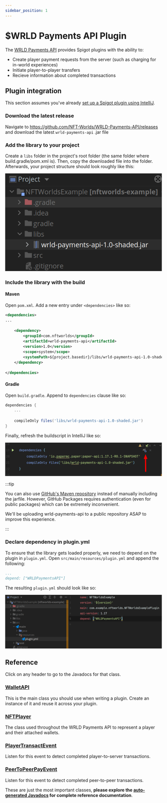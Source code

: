 ```yaml
---
sidebar_position: 1
---
```


# $WRLD Payments API Plugin

The [WRLD Payments API](https://github.com/NFT-Worlds/WRLD-Payments-API) provides Spigot plugins with the ability to:

- Create player payment requests from the server (such as charging for in-world experiences)
- Initiate player-to-player transfers
- Recieve information about completed transactions

## Plugin integration
This section assumes you've already [set up a Spigot plugin using IntelliJ](https://www.spigotmc.org/wiki/creating-a-blank-spigot-plugin-in-intellij-idea/).

### Download the latest release

Navigate to https://github.com/NFT-Worlds/WRLD-Payments-API/releases and download the latest `wrld-payments-api` .jar file

### Add the library to your project
Create a `libs` folder in the project's root folder (the same folder where build.gradle/pom.xml is). Then, copy the downloaded file into the folder. Afterwards, your project structure should look roughly like this:

![showing the jarfile correctly placed in resources](/img/wrld-payments-api-library.png)

### Include the library with the build

#### Maven

Open `pom.xml`. Add a new entry under `<dependencies>` like so:
```xml
<dependencies>
...

    <dependency>
        <groupId>com.nftworlds</groupId>
        <artifactId>wrld-payments-api</artifactId>
        <version>1.0</version>
        <scope>system</scope>
        <systemPath>${project.basedir}/libs/wrld-payments-api-1.0-shaded.jar</systemPath>
    </dependency>

</dependencies>
```

#### Gradle

Open `build.gradle`. Append to `dependencies` clause like so:

```groovy
dependencies {
    ...
    
    compileOnly files('libs/wrld-payments-api-1.0-shaded.jar')
}
```

Finally, refresh the buildscript in IntelliJ like so:

![refreshing gradle buildscript](/img/wrld-payments-api-refresh.png)

:::tip

You can also use [GitHub's Maven repository](https://docs.github.com/en/packages/working-with-a-github-packages-registry/working-with-the-apache-maven-registry) instead of manually including the jarfile.
However, GitHub Packages requires authentication (even for public packages) which can be extremely inconvenient.

We'll be uploading wrld-payments-api to a public repository ASAP to improve this experience.

:::

### Declare dependency in plugin.yml

To ensure that the library gets loaded properly, we need to depend on the plugin in `plugin.yml`.
Open `src/main/resources/plugin.yml` and append the following:

```yaml
...
depend: ["WRLDPaymentsAPI"]
```

The resulting `plugin.yml` should look like so:

![plugin.yml example](/img/wrld-payments-api-pluginyml.png)

## Reference

Click on any header to go to the Javadocs for that class. 

### <a href="/payments-javadoc/com/nftworlds/wallet/api/WalletAPI.html" target="_blank">WalletAPI</a>
This is the main class you should use when writing a plugin. Create an instance of it and reuse it across your plugin.

### <a target="_blank" href="/payments-javadoc/com/nftworlds/wallet/objects/NFTPlayer.html">NFTPlayer</a>
The class used throughout the WRLD Payments API to represent a player and their attached wallets.

### <a target="_blank" href="/payments-javadoc/com/nftworlds/wallet/event/PlayerTransactEvent.html">PlayerTransactEvent</a>
Listen for this event to detect completed player-to-server transactions.

### <a href="/payments-javadoc/com/nftworlds/wallet/event/PeerToPeerPayEvent.html" target="_blank">PeerToPeerPayEvent</a>
Listen for this event to detect completed peer-to-peer transactions.

These are just the most important classes, **please explore the <a target="_blank" href="/payments-javadoc/index.html">auto-generated Javadocs</a> for complete reference documentation**.